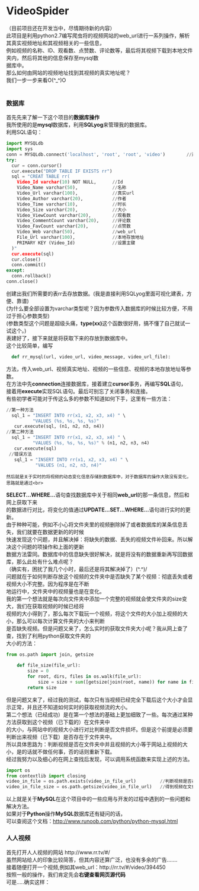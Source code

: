 VideoSpider
===========
（目前项目还在开发当中，尽情期待新的内容）<br>
此项目是利用python2.7编写爬虫将的视频网站的web_url进行一系列操作，解析其真实视频地址和其视频相关的一些信息，<br>
例如视频的名称、ID、观看数、点赞数、评论数等，最后将其视频下载到本地文件夹内，然后将其他的信息保存至mysql数 <br>
据库中。<br>
那么如何由网站的视频地址找到其视频的真实地址呢？<br>
我们一步一步来看O(^_^)O<br>
<br>

<h3>数据库</h3>

首先先来了解一下这个项目的<strong>数据库操作</strong><br>
我所使用的是<strong>mysql</strong>数据库，利用<strong>SQLyog</strong>来管理我的数据库。<br>
利用SQL语句：<br>

```python
import MYSQLdb
import sys
conn = MYSQLdb.connect('localhost', 'root', 'root', 'video')        //连接video数据库
try:
  cur = conn.cursor()
  cur.execute("DROP TABLE IF EXISTS rr")
  sql = "CREAT TABLE rr(
    Video_Id varchar(10) NOT NULL,      //Id
    Video_Name varchar(50),             //名称
    Video_Url varchar(100),             //真实url
    Video_Author varchar(20),           //作者
    Video_Time varchar(10),             //时长
    Video_Size varchar(20),             //大小
    Video_ViewCount varchar(20),        //观看数
    Video_CommentCount varchar(20),     //评论数
    Video_FavCount varchar(20),         //点赞数
    Video_Web varchar(50),              //web_url
    File_Url varchar(100),              //本地存放地址
    PRIMARY KEY (Video_Id)              //设置主键
  )"
  cur.execute(sql)
  cur.close()
  conn.commit()
except:
  conn.rollback()
conn.close()
```

创建出我们所需要的表rr去存放数据。(我是直接利用SQLyog里面可视化建表，方便、靠谱)<br>
(为什么要全部设置为varchar类型呢？因为参数传入数据库的时候比较方便，不用过于担心参数类型)<br>
(参数类型这个问题是超级头痛，<b>type(xx)</b>这个函数很好用，搞不懂了自己就试一试这个。)<br>
表建好了，接下来就是将获取下来的存放到数据库中。<br>
这个比较简单，编写

```python
  def rr_mysql(url, video_url, video_message, video_url_file):
```

方法，传入web_url、视频真实地址、视频的一些信息、视频的本地存放地址等参数。<br>
在方法中先<b>connection</b>连接数据库，接着建立<b>cursor</b>事务，再编写<b>SQL</b>语句，<br>
接着用<b>execute</b>实现SQL语句。最后可别忘了关闭事务和连接。<br>
有些初学者可能对于传这么多的参数不知道如何下手，这里有一些方法：<br>

```python
//第一种方法
  sql_1 = "INSERT INTO rr(x1, x2, x3, x4) " \
          "VALUES (%s, %s, %s, %s)"             
   cur.execute(sql, (n1, n2, n3, n4))
//第二种方法
  sql_1 = "INSERT INTO rr(x1, x2, x3, x4) " \
          "VALUES (%s, %s, %s, %s)" % (n1, n2, n3, n4)            
   cur.execute(sql)
 //错误方法
   sql_1 = "INSERT INTO rr(x1, x2, x3, x4) " \
           "VALUES (n1, n2, n3, n4)"
```
    然后就是关于实时的将视频的动态变化信息存储到数据库中，对于数据库的操作大致没有变化，思路就是通过<br>
<b>SELECT...WHERE...</b>语句查找数据库中关于相同<b>web_url</b>的那一条信息，然后和网上获取下来<br>
的数据进行对比，将变化的值通过<b>UPDATE...SET...WHERE...</b>语句进行实时的更新。<br>
    由于种种可能，例如不小心将文件夹里的视频删除掉了或者数据库的某条信息丢失，我们就要在数据更新的的时候<br>
快速发现这个问题，并且解决掉：将缺失的数据、丢失的视频文件补回来。所以解决这个问题的项操作和上面的更新<br>
数据方法雷同。数据库中的信息缺失很好解决，就是将没有的数据重新再写回数据库，那么此处有什么难点呢？<br>
（确实有，困扰了我几个小时，最后还是将其解决掉了）\(^.^)/<br>
问题就在于如何判断存放这个视频的文件夹中是否缺失了某个视频：彻底丢失或者视频大小不完整。因为程序是在不断<br>
地运行中，文件夹中的视频量也是在变化。<br>
    我的第一个想法就是每次向文件夹中添加一个完整的视频就会使文件夹的size变大，我们在获取视频的时候已经将<br>
视频的大小得到了，那么每次下载玩一个视频，将这个文件的大小加上视频的大小，那么可以每次计算文件夹的大小来判断<br>
是否缺失视频。但是问题又来了，怎么实时的获取文件夹大小呢？我从网上查了查，找到了利用python获取文件夹的<br>
大小的方法：<br>

```python
from os.path import join, getsize

    def file_size(file_url):
        size = 0
        for root, dirs, files in os.walk(file_url):
            size = size + sum([getsize(join(root, name)) for name in files])
        return size
```
但是问题又来了，经过我的测试，每次只有当视频已经完全下载后这个大小才会显示正常，并且还不知道如何实时的获取视频流的大小。<br>
    第二个想法（已经成功）是在第一个想法的基础上更加细致了一些。每次通过某种方法获取到这个视频（已下载的）在文件夹中<br>
的大小，与网站中的视频大小进行对比判断是否文件损坏。但是这个前提是必须要判断出来视频（已下载）是否存在于文件夹中。<br>
所以具体思路为：判断视频是否在文件夹中并且视频的大小等于网站上视频的大小，是的话就不做任何事，否的话则重新下载。<br>
经过我努力以及细心的在网上查找后发现，可以调用系统函数来实现上述的方法。<br>
```python
import os
from contextlib import closing
video_in_file = os.path.exists(video_in_file_url)         //判断视频是否在文件夹里，返回TRUE OR FALSE
video_in_file_size = os.path.getsize(video_in_file_url)   //得到视频在文件夹中的真实大小
```

以上就是关于<b>MySQL</b>在这个项目中的一些应用与开发的过程中遇到的一些问题和解决方法。<br>
如果对于<b>Python</b>操作<b>MySQL</b>数据库还有疑问的话，<br>
可以查阅这个文档：http://www.runoob.com/python/python-mysql.html


<h3>人人视频</h3>
首先打开人人视频的网站 http://www.rr.tv/#/<br>
虽然网站给人的印象比较简答，但其内容还算广泛，也没有多余的广告.......<br>
接着随便打开一个视频,例如其web_url：http://rr.tv/#/video/394450<br>
按照一般的操作，我们肯定先会<strong>右键查看网页源代码</strong><br>
可是.....确实这样：<br>
